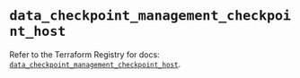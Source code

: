 # `data_checkpoint_management_checkpoint_host`

Refer to the Terraform Registry for docs: [`data_checkpoint_management_checkpoint_host`](https://registry.terraform.io/providers/checkpointsw/checkpoint/2.11.0/docs/data-sources/management_checkpoint_host).
